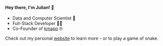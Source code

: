 #### Hey there, I'm Julian! 👋

- Data and Computer Scientist 🔭
- Full-Stack Developer 👨‍💻
- Co-Founder of [kmapp](https://www.kmapp.io) 🤓


Check out my personal [website](https://jfreyberg.github.io/) to learn more - or to play a game of snake.
